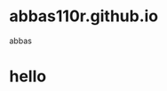 # abbas110r.github.io
abbas
<!DOCTYPE html>
<html>
  <head>
  </head>
  <body>
    <h1>hello</h1>
  </body>
</html>
